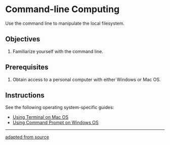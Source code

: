 # Command-line Computing

Use the command line to manipulate the local filesystem.

## Objectives

  1. Familiarize yourself with the command line.

## Prerequisites

  1. Obtain access to a personal computer with either Windows or Mac OS.

## Instructions

See the following operating system-specific guides:

  + [Using Terminal on Mac OS](mac-terminal.md)
  + [Using Command Prompt on Windows OS](windows-command-prompt.md)

<hr>

[adapted from source](https://github.com/prof-rossetti/201503-mgmt-info-systems/blob/master/assignments/lab/command-line-computing.md)
